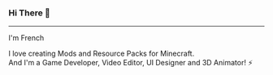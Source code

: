 ### Hi There 👋
---
I'm French

I love creating Mods and Resource Packs for Minecraft.  
And I'm a Game Developer, Video Editor, UI Designer and 3D Animator! ⚡
